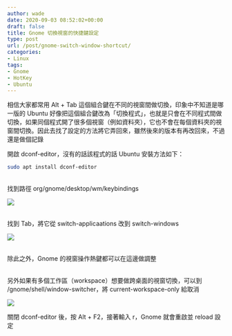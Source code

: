 ```yaml
---
author: wade
date: 2020-09-03 08:52:02+00:00
draft: false
title: Gnome 切換視窗的快捷鍵設定
type: post
url: /post/gnome-switch-window-shortcut/
categories:
- Linux
tags:
- Gnome
- HotKey
- Ubuntu
---
```


相信大家都常用 Alt + Tab 這個組合鍵在不同的視窗間做切換，印象中不知道是哪一版的 Ubuntu 好像把這個組合鍵改為「切換程式」，也就是只會在不同程式間做切換，如果同個程式開了很多個視窗（例如資料夾），它也不會在每個資料夾的視窗間切換。因此去找了設定的方法將它弄回來，雖然後來的版本有再改回來，不過還是做個記錄

開啟 <span class="hl-blue">dconf-editor</span>，沒有的話該程式的話 Ubuntu 安裝方法如下：

```bash
sudo apt install dconf-editor
```

\
找到路徑 <span class="hl-green">org/gnome/desktop/wm/keybindings</span>

![](https://image.wadeism.net/dconf01.png)

\
找到 <span class="hl-green"><Alt>Tab</span>，將它從 <span class="hl-blue">switch-applicaations</span> 改到 <span class="hl-blue">switch-windows</span>

![](https://image.wadeism.net/dconf01.png)

\
除此之外，Gnome 的視窗操作熱鍵都可以在這邊做調整

\
另外如果有多個工作區（workspace）想要做跨桌面的視窗切換，可以到 <span class="hl-green">/gnome/shell/window-switcher</span>，將 <span class="hl-blue">current-workspace-only</span> 給取消

![](https://image.wadeism.net/dconf03.png)

關閉 dconf-editor 後，按 <span class="hl-blue">Alt + F2</span>，接著輸入 <span class="hl-blue">r</span>，Gnome 就會重啟並 reload 設定
